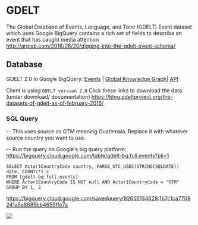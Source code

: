 # GDELT

The Global Database of Events, Language, and Tone (GDELT) Event dataset which uses Google BigQuery contains a rich set of fields to describe an event that has caught media attention  http://arpieb.com/2018/06/20/digging-into-the-gdelt-event-schema/  

## Database

GDELT 2.0 in Google BigQuery: [Events](https://bigquery.cloud.google.com/table/gdelt-bq:gdeltv2.events) | [Global Knowledge Graph](https://bigquery.cloud.google.com/table/gdelt-bq:gdeltv2.gkg)| [API](https://blog.gdeltproject.org/gdelt-geo-2-0-api-debuts/)

Client is using `GDELT version 2.0`
Click these links to download the data: (under download/ documentation)
https://blog.gdeltproject.org/the-datasets-of-gdelt-as-of-february-2016/

### SQL Query 

-- This uses source as GTM meaning Guatemala. Replace it with whatever source country you want to use.

-- Run the query on Google's big query platform: https://bigquery.cloud.google.com/table/gdelt-bq:full.events?pli=1

~~~
SELECT Actor1CountryCode country, PARSE_UTC_USEC(STRING(SQLDATE)) date, COUNT(*) c
FROM [gdelt-bq:full.events]
WHERE Actor1CountryCode IS NOT null AND Actor1CountryCode = "GTM" 
GROUP BY 1, 2
~~~


https://bigquery.cloud.google.com/savedquery/92656134628:1b7c1ca7708241a5a8685bb4659ffe7a


![](https://user-images.githubusercontent.com/15719191/56752035-5240d980-677f-11e9-9b4d-4e77f96b9474.png)

